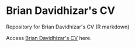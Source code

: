 # Brian Davidhizar's CV
Repository for Brian Davidhizar's CV (R markdown)

Access [Brian Davidhizar's CV](https://htmlpreview.github.io/?https://github.com/Bravo-Lima-Delta/BLDavidhizarCV/blob/main/Brian-Davidhizar-CV.html) here.
